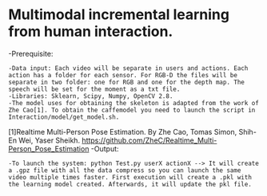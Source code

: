 # Multimodal incremental learning from human interaction.

-Prerequisite:

	-Data input: Each video will be separate in users and actions. Each action has a folder for each sensor. For RGB-D the files will be separate in two folder: one for RGB and one for the depth map. The speech will be set for the moment as a txt file.
	-Libraries: Sklearn, Scipy, Numpy, OpenCV 2.8.
	-The model uses for obtaining the skeleton is adapted from the work of Zhe Cao[1]. To obtain the caffemodel you need to launch the script in Interaction/model/get_model.sh.
	
[1]Realtime Multi-Person Pose Estimation. By Zhe Cao, Tomas Simon, Shih-En Wei, Yaser Sheikh. https://github.com/ZheC/Realtime_Multi-Person_Pose_Estimation
-Output:

	-To launch the system: python Test.py userX actionX --> It will create a .gpz file with all the data compress so you can launch the same video multiple times faster. First execution will create a .pkl with the learning model created. Afterwards, it will update the pkl file.
